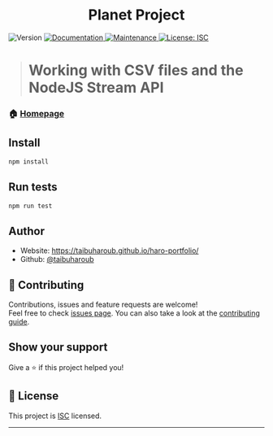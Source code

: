<h1 align="center">Planet Project </h1>
<p>
  <img alt="Version" src="https://img.shields.io/badge/version-1.0.0-blue.svg?cacheSeconds=2592000" />
  <a href="https://github.com/taibuharoub/planet-project#readme" target="_blank">
    <img alt="Documentation" src="https://img.shields.io/badge/documentation-yes-brightgreen.svg" />
  </a>
  <a href="https://github.com/taibuharoub/planet-project/graphs/commit-activity" target="_blank">
    <img alt="Maintenance" src="https://img.shields.io/badge/Maintained%3F-yes-green.svg" />
  </a>
  <a href="https://github.com/taibuharoub/planet-project/blob/master/LICENSE" target="_blank">
    <img alt="License: ISC" src="https://img.shields.io/github/license/taibuharoub/planet-project" />
  </a>
</p>

> <h1 align=&#34;center&#34;>Working with CSV files and the NodeJS Stream API</h1> <p> </p>

### 🏠 [Homepage](https://github.com/taibuharoub/planet-project#readme)

## Install

```sh
npm install
```

## Run tests

```sh
npm run test
```

## Author

* Website: https://taibuharoub.github.io/haro-portfolio/
* Github: [@taibuharoub](https://github.com/taibuharoub)

## 🤝 Contributing

Contributions, issues and feature requests are welcome!<br />Feel free to check [issues page](https://github.com/taibuharoub/planet-project/issues). You can also take a look at the [contributing guide](https://github.com/taibuharoub/planet-project/blob/master/CONTRIBUTING.md).

## Show your support

Give a ⭐️ if this project helped you!

## 📝 License

This project is [ISC](https://github.com/taibuharoub/planet-project/blob/master/LICENSE) licensed.

***
